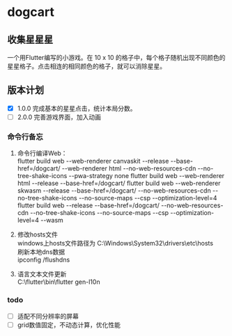 # dogcart

## 收集星星星

一个用Flutter编写的小游戏。在 10 x 10 的格子中，每个格子随机出现不同颜色的星星格子。点击相连的相同颜色的格子，就可以消除星星。

## 版本计划
- [x] 1.0.0 完成基本的星星点击，统计本局分数。
- [ ] 2.0.0 完善游戏界面，加入动画

### 命令行备忘

1. 命令行编译Web：  
   flutter build web --web-renderer canvaskit --release --base-href=/dogcart/
     --web-renderer html
     --no-web-resources-cdn --no-tree-shake-icons --pwa-strategy none
   flutter build web --web-renderer html --release --base-href=/dogcart/
   flutter build web --web-renderer skwasm --release --base-href=/dogcart/
     --no-web-resources-cdn --no-tree-shake-icons --no-source-maps --csp --optimization-level=4
   flutter build web --release --base-href=/dogcart/ --no-web-resources-cdn --no-tree-shake-icons --no-source-maps --csp --optimization-level=4 --wasm

2. 修改hosts文件  
   windows上hosts文件路径为
   C:\Windows\System32\drivers\etc\hosts  
   刷新本地dns数据  
   ipconfig /flushdns

3. 语言文本文件更新  
   C:\flutter\bin\flutter gen-l10n

### todo

- [ ] 适配不同分辨率的屏幕
- [ ] grid数值固定，不动态计算，优化性能
